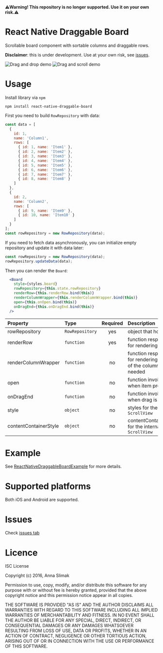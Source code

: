 **⚠️Warning! This repository is no longer supported. Use it on your own risk.**⚠️

# React Native Draggable Board

Scrollable board component with sortable columns and draggable rows.

**Disclaimer**: this is under development. Use at your own risk, see
[issues](https://github.com/lesniakania/react-native-draggable-board/issues).

![Drag and drop demo](https://github.com/lesniakania/react-native-draggable-board/raw/master/drag-and-drop-demo.gif) ![Drag and scroll demo](https://github.com/lesniakania/react-native-draggable-board/raw/master/drag-and-scroll-demo.gif)

# Usage

Install library via `npm`

`npm install react-native-draggable-board`

First you need to build `RowRepository` with data:

```js
const data = [
  {
    id: 1,
    name: 'Column1',
    rows: [
      { id: 1, name: 'Item1' },
      { id: 2, name: 'Item2' },
      { id: 3, name: 'Item3' },
      { id: 4, name: 'Item4' },
      { id: 5, name: 'Item5' },
      { id: 6, name: 'Item6' },
      { id: 7, name: 'Item7' },
      { id: 8, name: 'Item8' }
    ]
  },
  {
    id: 2,
    name: 'Column2',
    rows: [
      { id: 9, name: 'Item9' },
      { id: 10, name: 'Item10' }
    ]
  }
];
const rowRepository = new RowRepository(data);
```

If you need to fetch data asynchronously, you can initialize empty
repository and update it with data later:

```js
const rowRepository = new RowRepository(data);
rowRepository.updateData(data);
```

Then you can render the `Board`:

```jsx
  <Board
    style={styles.board}
    rowRepository={this.state.rowRepository}
    renderRow={this.renderRow.bind(this)}
    renderColumnWrapper={this.renderColumnWrapper.bind(this)}
    open={this.onOpen.bind(this)}
    onDragEnd={this.onDragEnd.bind(this)}
  />
```

| Property | Type | Required | Description |
| :--- | :--- | :---: | :--- |
| rowRepository | `RowRepository` | yes | object that holds data |
| renderRow | `function` | yes | function responsible for rendering row item |
| renderColumnWrapper | `function` | no | function responsible for rendering wrapper of the column if needed |
| open | `function` | no | function invoked when item pressed |
| onDragEnd | `function` | no | function invoked when drag is finished |
| style | `object` | no | styles for the internal `ScrollView`|
| contentContainerStyle | `object` | no | contentContainerStyle for the internal `ScrollView` |


# Example

See [ReactNativeDraggableBoardExample](https://github.com/lesniakania/ReactNativeDraggableBoardExample) for more details.

# Supported platforms

Both iOS and Android are supported.

# Issues

Check [issues tab](https://github.com/lesniakania/react-native-draggable-board/issues)

# Licence

ISC License

Copyright (c) 2016, Anna Slimak

Permission to use, copy, modify, and/or distribute this software for any purpose with or without fee is hereby granted, provided that the above copyright notice and this permission notice appear in all copies.

THE SOFTWARE IS PROVIDED "AS IS" AND THE AUTHOR DISCLAIMS ALL WARRANTIES WITH REGARD TO THIS SOFTWARE INCLUDING ALL IMPLIED WARRANTIES OF MERCHANTABILITY AND FITNESS. IN NO EVENT SHALL THE AUTHOR BE LIABLE FOR ANY SPECIAL, DIRECT, INDIRECT, OR CONSEQUENTIAL DAMAGES OR ANY DAMAGES WHATSOEVER RESULTING FROM LOSS OF USE, DATA OR PROFITS, WHETHER IN AN ACTION OF CONTRACT, NEGLIGENCE OR OTHER TORTIOUS ACTION, ARISING OUT OF OR IN CONNECTION WITH THE USE OR PERFORMANCE OF THIS SOFTWARE.

